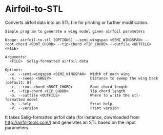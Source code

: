 # Airfoil-to-STL

Converts airfoil data into an STL file for printing or further modification.

```
Simple program to generate a wing model given airfoil parameters

Usage: airfoil-to-stl [OPTIONS] --semi-wingspan <SEMI_WINGSPAN> --root-chord <ROOT_CHORD> --tip-chord <TIP_CHORD> --outfile <OUTFILE> <FILE>

Arguments:
  <FILE>  Selig-formatted airfoil data

Options:
  -w, --semi-wingspan <SEMI_WINGSPAN>  Width of each wing
  -s, --sweep <SWEEP>                  Distance to sweep the wing back [default: 0]
  -r, --root-chord <ROOT_CHORD>        Root chord length
  -t, --tip-chord <TIP_CHORD>          Tip chord length
  -o, --outfile <OUTFILE>              Where to write the stl-formatted model
  -h, --help                           Print help
  -V, --version                        Print version
```

It takes Selig-formatted airfoil data (for instance, downloaded from http://airfoiltools.com/) and generates an STL based on the input parameters.